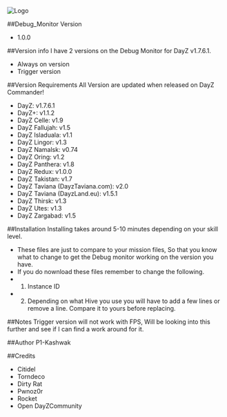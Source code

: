 ![Logo](http://i720.photobucket.com/albums/ww203/kashwak/logo-1.png)<br />

##Debug_Monitor Version
* 1.0.0

##Version info
I have 2 versions on the Debug Monitor for DayZ v1.7.6.1.
* Always on version
* Trigger version


##Version Requirements
All Version are updated when released on DayZ Commander!
* DayZ: v1.7.6.1
* DayZ+: v1.1.2
* DayZ Celle: v1.9
* DayZ Fallujah: v1.5
* DayZ Isladuala: v1.1
* DayZ Lingor: v1.3
* DayZ Namalsk: v0.74
* DayZ Oring: v1.2
* DayZ Panthera: v1.8
* DayZ Redux: v1.0.0
* DayZ Takistan: v1.7
* DayZ Taviana (DayzTaviana.com): v2.0
* DayZ Taviana (DayzLand.eu): v1.5.1
* DayZ Thirsk: v1.3
* DayZ Utes: v1.3
* DayZ Zargabad: v1.5

##Installation
Installing takes around 5-10 minutes depending on your skill level.

* These files are just to compare to your mission files, So that you know what to change to get the Debug monitor working on the version you have. 
* If you do nownload these files remember to change the following.
* 1. Instance ID
* 2. Depending on what Hive you use you will have to add a few lines or remove a line. Compare it to yours before replacing.

##Notes
Trigger version will not work with FPS, Will be looking into this further and see if I can find a work around for it.

##Author
P1-Kashwak

##Credits
* Citidel
* Torndeco
* Dirty Rat
* Pwnoz0r
* Rocket
* Open DayZCommunity
